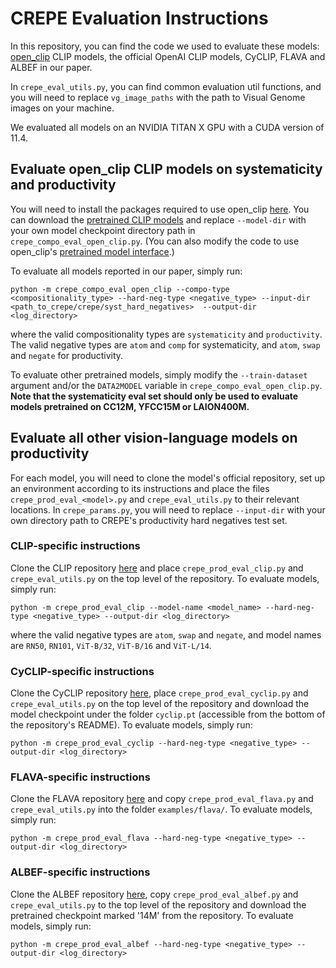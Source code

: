 # CREPE Evaluation Instructions

In this repository, you can find the code we used to evaluate these models: [open_clip](https://github.com/mlfoundations/open_clip) CLIP models, 
the official OpenAI CLIP models, CyCLIP, FLAVA and ALBEF in our paper.

In `crepe_eval_utils.py`, you can find common evaluation util functions, and you will need to replace `vg_image_paths` 
with the path to Visual Genome images on your machine.

We evaluated all models on an NVIDIA TITAN X GPU with a CUDA version of 11.4.

## Evaluate open_clip CLIP models on systematicity and productivity
You will need to install the packages required to use open_clip [here](https://github.com/mlfoundations/open_clip/blob/main/requirements.txt). 
You can download the [pretrained CLIP models](https://github.com/mlfoundations/open_clip#pretrained-model-details) and replace `--model-dir` 
with your own model checkpoint directory path in `crepe_compo_eval_open_clip.py`. (You can also modify the code to use open_clip's 
[pretrained model interface](https://github.com/mlfoundations/open_clip#pretrained-model-interface).)

To evaluate all models reported in our paper, simply run:

```
python -m crepe_compo_eval_open_clip --compo-type <compositionality_type> --hard-neg-type <negative_type> --input-dir <path_to_crepe/crepe/syst_hard_negatives>  --output-dir <log_directory>
```

where the valid compositionality types are `systematicity` and `productivity`. The valid negative types are `atom` and `comp` for systematicity, and `atom`, `swap` and `negate` for productivity.

To evaluate other pretrained models, simply modify the `--train-dataset` argument and/or the `DATA2MODEL` variable in  `crepe_compo_eval_open_clip.py`. 
**Note that the systematicity eval set should only be used to evaluate models pretrained on CC12M, YFCC15M or LAION400M.**

## Evaluate all other vision-language models on productivity
For each model, you will need to clone the model's official repository, set up
an environment according to its instructions and place the files `crepe_prod_eval_<model>.py`
and `crepe_eval_utils.py` to their relevant locations. In `crepe_params.py`, you will need to replace `--input-dir`
with your own directory path to CREPE's productivity hard negatives test set.

### CLIP-specific instructions
Clone the CLIP repository [here](https://github.com/openai/CLIP) and place `crepe_prod_eval_clip.py`
and `crepe_eval_utils.py` on the top level of the repository. To evaluate models, simply run:

```
python -m crepe_prod_eval_clip --model-name <model_name> --hard-neg-type <negative_type> --output-dir <log_directory> 
```

where the valid negative types are `atom`, `swap` and `negate`, and model names are `RN50`, `RN101`, `ViT-B/32`, `ViT-B/16` and `ViT-L/14`.

### CyCLIP-specific instructions
Clone the CyCLIP repository [here](https://github.com/goel-shashank/CyCLIP), place `crepe_prod_eval_cyclip.py`
and `crepe_eval_utils.py` on the top level of the repository and download the
model checkpoint under the folder `cyclip.pt` (accessible from the bottom of the
repository's README). To evaluate models, simply run:

```
python -m crepe_prod_eval_cyclip --hard-neg-type <negative_type> --output-dir <log_directory>
```


### FLAVA-specific instructions
Clone the FLAVA repository [here](https://github.com/facebookresearch/multimodal) and copy `crepe_prod_eval_flava.py`
and `crepe_eval_utils.py` into the folder `examples/flava/`. To evaluate models, simply run:

```
python -m crepe_prod_eval_flava --hard-neg-type <negative_type> --output-dir <log_directory>
```

### ALBEF-specific instructions
Clone the ALBEF repository [here](https://github.com/salesforce/ALBEF/tree/b9727e43c3040491774d1b22cc27718aa7772fac),
copy `crepe_prod_eval_albef.py` and `crepe_eval_utils.py` to the top level of the repository
and download the pretrained checkpoint marked '14M' from the repository. To evaluate models, simply run:

```
python -m crepe_prod_eval_albef --hard-neg-type <negative_type> --output-dir <log_directory>
```
